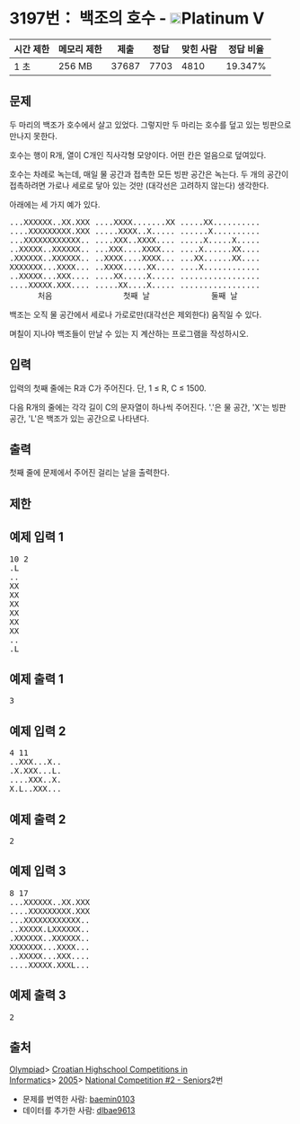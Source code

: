 # 3197번： 백조의 호수 - <img src="https://static.solved.ac/tier_small/16.svg" style="height:20px" />Platinum V


| 시간 제한 | 메모리 제한 | 제출 | 정답 | 맞힌 사람 | 정답 비율 |
| --- | --- | --- | --- | --- | --- |
| 1 초 | 256 MB | 37687 | 7703 | 4810 | 19.347% |


## 문제


두 마리의 백조가 호수에서 살고 있었다. 그렇지만 두 마리는 호수를 덮고 있는 빙판으로 만나지 못한다.

호수는 행이 R개, 열이 C개인 직사각형 모양이다. 어떤 칸은 얼음으로 덮여있다.

호수는 차례로 녹는데, 매일 물 공간과 접촉한 모든 빙판 공간은 녹는다. 두 개의 공간이 접촉하려면 가로나 세로로 닿아 있는 것만 (대각선은 고려하지 않는다) 생각한다.

아래에는 세 가지 예가 있다.

<pre>...XXXXXX..XX.XXX ....XXXX.......XX .....XX.......... 
....XXXXXXXXX.XXX .....XXXX..X..... ......X.......... 
...XXXXXXXXXXXX.. ....XXX..XXXX.... .....X.....X..... 
..XXXXX..XXXXXX.. ...XXX....XXXX... ....X......XX.... 
.XXXXXX..XXXXXX.. ..XXXX....XXXX... ...XX......XX.... 
XXXXXXX...XXXX... ..XXXX.....XX.... ....X............ 
..XXXXX...XXX.... ....XX.....X..... ................. 
....XXXXX.XXX.... .....XX....X..... ................. 
      처음               첫째 날             둘째 날
</pre>
백조는 오직 물 공간에서 세로나 가로로만(대각선은 제외한다) 움직일 수 있다.

며칠이 지나야 백조들이 만날 수 있는 지 계산하는 프로그램을 작성하시오.




## 입력


입력의 첫째 줄에는 R과 C가 주어진다. 단, 1 ≤ R, C ≤ 1500.

다음 R개의 줄에는 각각 길이 C의 문자열이 하나씩 주어진다. '.'은 물 공간, 'X'는 빙판 공간, 'L'은 백조가 있는 공간으로 나타낸다.




## 출력


첫째 줄에 문제에서 주어진 걸리는 날을 출력한다.




## 제한




## 예제 입력 1


<pre>10 2
.L
..
XX
XX
XX
XX
XX
XX
..
.L
</pre>


## 예제 출력 1


<pre>3
</pre>




## 예제 입력 2


<pre>4 11
..XXX...X..
.X.XXX...L.
....XXX..X.
X.L..XXX...
</pre>


## 예제 출력 2


<pre>2
</pre>




## 예제 입력 3


<pre>8 17
...XXXXXX..XX.XXX
....XXXXXXXXX.XXX
...XXXXXXXXXXXX..
..XXXXX.LXXXXXX..
.XXXXXX..XXXXXX..
XXXXXXX...XXXX...
..XXXXX...XXX....
....XXXXX.XXXL...
</pre>


## 예제 출력 3


<pre>2
</pre>






## 출처


[Olympiad](/category/2)> [Croatian Highschool Competitions in Informatics](/category/25)> [2005](/category/50)> [National Competition #2 - Seniors](/category/detail/288)2번
- 문제를 번역한 사람: [baemin0103](/user/baemin0103)
- 데이터를 추가한 사람: [dlbae9613](/user/dlbae9613)




